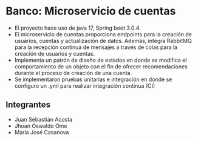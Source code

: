 # Banco: Microservicio de cuentas
* El proyecto hace uso de java 17, Spring boot 3.0.4.
* El microservicio de cuentas proporciona endpoints para la creación de usuarios, cuentas y actualización de datos. Además, integra RabbitMQ para la recepción continua de mensajes a través de colas para la creación de usuarios y cuentas.
* Implementa un patrón de diseño de estados en donde se modifica el comportamiento de un objeto con el fin de ofrecer recomendaciones durante el proceso de creación de una cuenta.
* Se implementaron pruebas unitarias e integración en donde se configuro un .yml para realizar integración continua (CI)
## Integrantes
* Juan Sebastián Acosta
* Jhoan Oswaldo Ome
* María José Casanova

